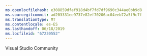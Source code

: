 ```yaml
---
ms.openlocfilehash: e308859dfaf918d4bf7fd7df9690c344ae0bb9d8
ms.sourcegitcommit: ad203331ee9737e82ef70206ac04eeb72a5f9c7f
ms.translationtype: MT
ms.contentlocale: es-ES
ms.lasthandoff: 06/18/2019
ms.locfileid: "67230552"
---
```

Visual Studio Community